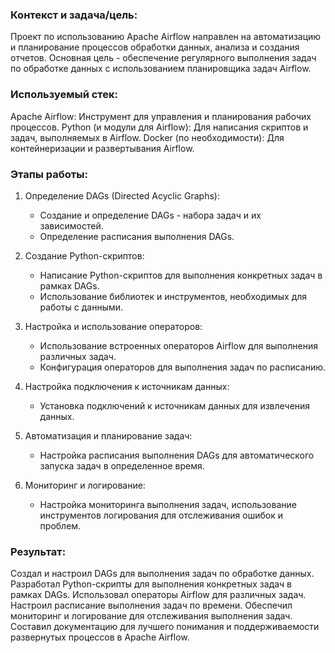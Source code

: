 ### Контекст и задача/цель:
Проект по использованию Apache Airflow направлен на автоматизацию и планирование процессов обработки данных, анализа и создания отчетов. Основная цель - обеспечение регулярного выполнения задач по обработке данных с использованием планировщика задач Airflow.

### Используемый стек:
Apache Airflow: Инструмент для управления и планирования рабочих процессов.
Python (и модули для Airflow): Для написания скриптов и задач, выполняемых в Airflow.
Docker (по необходимости): Для контейнеризации и развертывания Airflow.

### Этапы работы:

1. Определение DAGs (Directed Acyclic Graphs):
    - Создание и определение DAGs - набора задач и их зависимостей.
    - Определение расписания выполнения DAGs.

2. Создание Python-скриптов:
    - Написание Python-скриптов для выполнения конкретных задач в рамках DAGs.
    - Использование библиотек и инструментов, необходимых для работы с данными.

3. Настройка и использование операторов:
    - Использование встроенных операторов Airflow для выполнения различных задач.
    - Конфигурация операторов для выполнения задач по расписанию.

4. Настройка подключения к источникам данных:
    - Установка подключений к источникам данных для извлечения данных.

5. Автоматизация и планирование задач:
    - Настройка расписания выполнения DAGs для автоматического запуска задач в определенное время.

6. Мониторинг и логирование:
    - Настройка мониторинга выполнения задач, использование инструментов логирования для отслеживания ошибок и проблем.

### Результат:
Создал и настроил DAGs для выполнения задач по обработке данных. 
Разработал Python-скрипты для выполнения конкретных задач в рамках DAGs. 
Использовал операторы Airflow для различных задач. 
Настроил расписание выполнения задач по времени. 
Обеспечил мониторинг и логирование для отслеживания выполнения задач. 
Составил документацию для лучшего понимания и поддерживаемости развернутых процессов в Apache Airflow.
